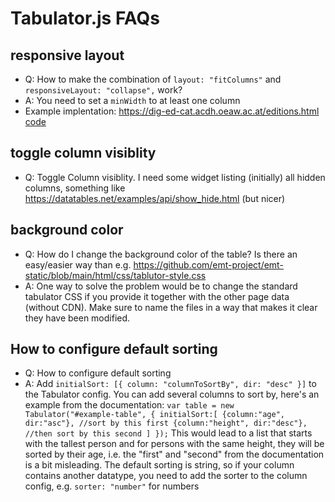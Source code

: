 # Tabulator.js FAQs

## responsive layout

* Q: How to make the combination of `layout: "fitColumns"` and `responsiveLayout: "collapse",` work?
* A: You need to set a `minWidth` to at least one column
* Example implentation: https://dig-ed-cat.acdh.oeaw.ac.at/editions.html [code](https://github.com/acdh-oeaw/dig-ed-cat-static/blob/main/html/js/editions.js)

## toggle column visiblity

* Q: Toggle Column visiblity. I need some widget listing (initially) all hidden columns, something like https://datatables.net/examples/api/show_hide.html (but nicer)

## background color

* Q: How do I change the background color of the table? Is there an easy/easier way than e.g. https://github.com/emt-project/emt-static/blob/main/html/css/tablutor-style.css
* A: One way to solve the problem would be to change the standard tabulator CSS if you provide it together with the other page data (without CDN). Make sure to name the files in a way that makes it clear they have been modified.

## How to configure default sorting
* Q: How to configure default sorting
* A: Add  `initialSort: [{ column: "columnToSortBy", dir: "desc" }]` to the Tabulator config. You can add several columns to sort by, here's an example from the documentation: `var table = new Tabulator("#example-table", {
    initialSort:[
        {column:"age", dir:"asc"}, //sort by this first
        {column:"height", dir:"desc"}, //then sort by this second
    ]
});` This would lead to a list that starts with the tallest person and for persons with the same height, they will be sorted by their age, i.e. the "first" and "second" from the documentation is a bit misleading. 
The default sorting is string, so if your column contains another datatype, you need to add the sorter to the column config, e.g. `sorter: "number"` for numbers
